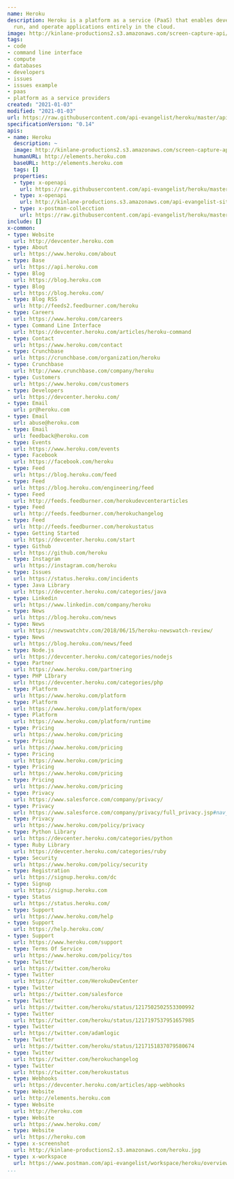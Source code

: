 ```yaml
---
name: Heroku
description: Heroku is a platform as a service (PaaS) that enables developers to build,
  run, and operate applications entirely in the cloud.
image: http://kinlane-productions2.s3.amazonaws.com/screen-capture-api/211-heroku.jpg
tags:
- code
- command line interface
- compute
- databases
- developers
- issues
- issues example
- paas
- platform as a service providers
created: "2021-01-03"
modified: "2021-01-03"
url: https://raw.githubusercontent.com/api-evangelist/heroku/master/apis.json
specificationVersion: "0.14"
apis:
- name: Heroku
  description: ~
  image: http://kinlane-productions2.s3.amazonaws.com/screen-capture-api/211-heroku.jpg
  humanURL: http://elements.heroku.com
  baseURL: http://elements.heroku.com
  tags: []
  properties:
  - type: x-openapi
    url: https://raw.githubusercontent.com/api-evangelist/heroku/master/heroku-openapi.json
  - type: x-openapi
    url: http://kinlane-productions.s3.amazonaws.com/api-evangelist-site/company/openapis/heroku.json
  - type: x-postman-collecction
    url: https://raw.githubusercontent.com/api-evangelist/heroku/master/heroku-postman-collection.json
include: []
x-common:
- type: Website
  url: http://devcenter.heroku.com
- type: About
  url: https://www.heroku.com/about
- type: Base
  url: https://api.heroku.com
- type: Blog
  url: https://blog.heroku.com
- type: Blog
  url: https://blog.heroku.com/
- type: Blog RSS
  url: http://feeds2.feedburner.com/heroku
- type: Careers
  url: https://www.heroku.com/careers
- type: Command Line Interface
  url: https://devcenter.heroku.com/articles/heroku-command
- type: Contact
  url: https://www.heroku.com/contact
- type: Crunchbase
  url: https://crunchbase.com/organization/heroku
- type: Crunchbase
  url: http://www.crunchbase.com/company/heroku
- type: Customers
  url: https://www.heroku.com/customers
- type: Developers
  url: https://devcenter.heroku.com/
- type: Email
  url: pr@heroku.com
- type: Email
  url: abuse@heroku.com
- type: Email
  url: feedback@heroku.com
- type: Events
  url: https://www.heroku.com/events
- type: Facebook
  url: https://facebook.com/heroku
- type: Feed
  url: https://blog.heroku.com/feed
- type: Feed
  url: https://blog.heroku.com/engineering/feed
- type: Feed
  url: http://feeds.feedburner.com/herokudevcenterarticles
- type: Feed
  url: http://feeds.feedburner.com/herokuchangelog
- type: Feed
  url: http://feeds.feedburner.com/herokustatus
- type: Getting Started
  url: https://devcenter.heroku.com/start
- type: Github
  url: https://github.com/heroku
- type: Instagram
  url: https://instagram.com/heroku
- type: Issues
  url: https://status.heroku.com/incidents
- type: Java Library
  url: https://devcenter.heroku.com/categories/java
- type: Linkedin
  url: https://www.linkedin.com/company/heroku
- type: News
  url: https://blog.heroku.com/news
- type: News
  url: https://newswatchtv.com/2018/06/15/heroku-newswatch-review/
- type: News
  url: https://blog.heroku.com/news/feed
- type: Node.js
  url: https://devcenter.heroku.com/categories/nodejs
- type: Partner
  url: https://www.heroku.com/partnering
- type: PHP LIbrary
  url: https://devcenter.heroku.com/categories/php
- type: Platform
  url: https://www.heroku.com/platform
- type: Platform
  url: https://www.heroku.com/platform/opex
- type: Platform
  url: https://www.heroku.com/platform/runtime
- type: Pricing
  url: https://www.heroku.com/pricing
- type: Pricing
  url: https://www.heroku.com/pricing
- type: Pricing
  url: https://www.heroku.com/pricing
- type: Pricing
  url: https://www.heroku.com/pricing
- type: Pricing
  url: https://www.heroku.com/pricing
- type: Privacy
  url: https://www.salesforce.com/company/privacy/
- type: Privacy
  url: https://www.salesforce.com/company/privacy/full_privacy.jsp#nav_info
- type: Privacy
  url: https://www.heroku.com/policy/privacy
- type: Python Library
  url: https://devcenter.heroku.com/categories/python
- type: Ruby Library
  url: https://devcenter.heroku.com/categories/ruby
- type: Security
  url: https://www.heroku.com/policy/security
- type: Registration
  url: https://signup.heroku.com/dc
- type: Signup
  url: https://signup.heroku.com
- type: Status
  url: https://status.heroku.com/
- type: Support
  url: https://www.heroku.com/help
- type: Support
  url: https://help.heroku.com/
- type: Support
  url: https://www.heroku.com/support
- type: Terms Of Service
  url: https://www.heroku.com/policy/tos
- type: Twitter
  url: https://twitter.com/heroku
- type: Twitter
  url: https://twitter.com/HerokuDevCenter
- type: Twitter
  url: https://twitter.com/salesforce
- type: Twitter
  url: https://twitter.com/heroku/status/1217502502553300992
- type: Twitter
  url: https://twitter.com/heroku/status/1217197537951657985
- type: Twitter
  url: https://twitter.com/adamlogic
- type: Twitter
  url: https://twitter.com/heroku/status/1217151837079580674
- type: Twitter
  url: https://twitter.com/herokuchangelog
- type: Twitter
  url: https://twitter.com/herokustatus
- type: Webhooks
  url: https://devcenter.heroku.com/articles/app-webhooks
- type: Website
  url: http://elements.heroku.com
- type: Website
  url: http://heroku.com
- type: Website
  url: https://www.heroku.com/
- type: Website
  url: https://heroku.com
- type: x-screenshot
  url: http://kinlane-productions2.s3.amazonaws.com/heroku.jpg
- type: x-workspace
  url: https://www.postman.com/api-evangelist/workspace/heroku/overview
...
```

